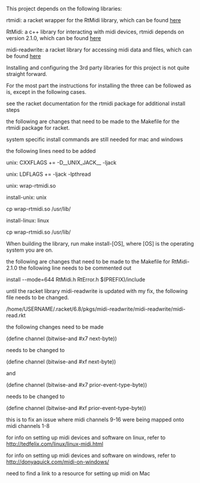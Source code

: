 This project depends on the following libraries:

rtmidi: a racket wrapper for the RtMidi library, which can be found [here](http://docs.racket-lang.org/rtmidi/index.html)

RtMidi: a c++ library for interacting with midi devices, rtmidi depends on version 2.1.0, which can be found [here](http://www.music.mcgill.ca/~gary/rtmidi/release/)

midi-readwrite: a racket library for accessing midi data and files, which can be found [here](https://docs.racket-lang.org/midi/index.html)


Installing and configuring the 3rd party libraries for this project is not quite straight forward.

For the most part the instructions for installing the three can be followed as is, except in the following cases.


see the racket documentation for the rtmidi package for additional install steps

the following are changes that need to be made to the Makefile for the rtmidi
package for racket.

system specific install commands are still needed for mac and windows

the following lines need to be added

unix: CXXFLAGS += -D__UNIX_JACK__ -ljack

unix: LDFLAGS += -ljack -lpthread

unix: wrap-rtmidi.so

install-unix: unix

cp wrap-rtmidi.so /usr/lib/

install-linux: linux

cp wrap-rtmidi.so /usr/lib/


When building the library, run make install-[OS], where [OS] is the operating system you are on.



the following are changes that need to be made to the Makefile for RtMidi-2.1.0
the following line needs to be commented out

install --mode=644 RtMidi.h RtError.h $(PREFIX)/include



until the racket library midi-readwrite is updated with my fix, the following file needs to be changed.

/home/USERNAME/.racket/6.8/pkgs/midi-readwrite/midi-readwrite/midi-read.rkt

the following changes need to be made

(define channel (bitwise-and #x7 next-byte))

needs to be changed to

(define channel (bitwise-and #xf next-byte))

and

(define channel (bitwise-and #x7 prior-event-type-byte))

needs to be changed to

(define channel (bitwise-and #xf prior-event-type-byte))

this is to fix an issue where midi channels 9-16 were being mapped onto midi channels 1-8



for info on setting up midi devices and software on linux, refer to
http://tedfelix.com/linux/linux-midi.html

for info on setting up midi devices and software on windows, refer to
http://donyaquick.com/midi-on-windows/

need to find a link to a resource for setting up midi on Mac
